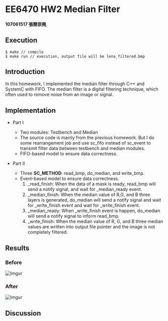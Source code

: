 # EE6470 HW2 Median Filter

#### 107061517 張簡崇堯
## Execution
```
$ make // compile
$ make run // execution, output file will be lena_filtered.bmp
```
## Introduction
In this homework, I implemented the median filter through C++ and SystemC with FIFO. The median filter is a digital filtering technique, which often used to remove noise from an image or signal.
## Implementation
* Part I
  * Two modules: Testbench and Median
  * The source code is mainly from the previous homework. But I do some rearrangement job and use sc_fifo instead of sc_event to transmit filter data between testbench and median modules.
  * FIFO-based model to ensure data correctness.

* Part II
  * Three **SC_METHOD**: read_bmp, do_median, and write_bmp.
  * Event-based model to ensure data correctness.
    1. _read_finish: When the data of a mask is ready, read_bmp will send a notify signal, and wait for _median_ready event.
    2. _median_finish: When the median value of R,G, and B three layers is generated, do_median will send a notify  signal and wait for _write_finish event and wait for _write_finish event. 			
    3. _median_ready: When _write_finish event is happen, do_median will send a notify signal to inform read_bmp.
    4. _write_finish: When the median value of R, G, and B three median values are written into output file pointer and the image is not completely filtered.
## Results
### Before
![Imgur](https://i.imgur.com/tu9o14M.png)
### After
![Imgur](https://i.imgur.com/P76HgHK.png)
## Discussion
